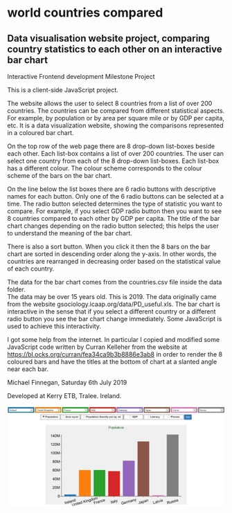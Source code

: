 # world countries compared
## Data visualisation website project, comparing country statistics to each other on an interactive bar chart

Interactive Frontend development Milestone Project

This is a client-side JavaScript project.

The website allows the  user to select 8 countries from a list of over 200 countries. The countries can be compared from different statistical aspects. For example, by population or by area per square mile or by GDP per capita, etc. It is a data visualization website, showing the comparisons represented in a coloured bar chart.

On the top row of the web page there are 8 drop-down list-boxes beside each other. Each list-box contains a list of over 200 countries. The user can select one country from each of the 8 drop-down list-boxes. Each list-box has a different colour. The colour scheme corresponds to the colour scheme of the bars on the bar chart.

On the line below the list boxes there are 6 radio buttons with descriptive names for each button. Only one of the 6 radio buttons can be selected at a time. The radio button selected determines the type of statistic you want to compare. For example, if you select GDP radio button then you want to see 8 countries compared to each other by GDP per capita. The title of the bar chart changes depending on the radio button selected; this helps the user to understand the meaning of the bar chart.

There is also a sort button. When you click it then the 8 bars on the bar chart are sorted in descending order along the y-axis. In other words, the countries are rearranged in decreasing order based on the statistical value of each country.

The data for the bar chart comes from the countries.csv file inside the data folder.   
The data may be over 15 years old. This is 2019. The data originally came from the website gsociology.icaap.org/data/PD_useful.xls.
The bar chart is interactive in the sense that if you select a different country or a different radio button you see the bar chart change immediately. Some JavaScript is used to achieve this interactivity.

I got some help from the internet. In particular I copied and modified some JavaScript code written by Curran Kelleher from the website at https://bl.ocks.org/curran/fea34ca9b3b8886e3ab8 in order to render the 8 coloured bars and have the titles at the bottom of chart at a slanted angle near each bar.

Michael Finnegan, Saturday 6th July 2019

Developed at Kerry ETB, Tralee. Ireland.

![Barchart produced from website](https://github.com/nostradamus1566/world-countries-compared/blob/master/barchart.jpg)

